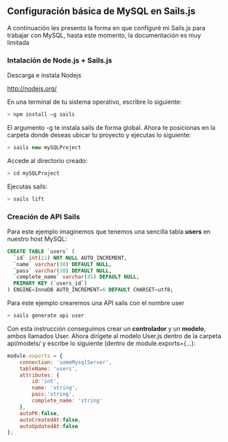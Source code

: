 ## Configuración básica de MySQL en Sails.js

A continuación les presento la forma en que configuré mi Sails.js para trabajar con MySQL, hasta este momento, la documentación es muy limitada 

### Intalación de Node.js + Sails.js
Descarga e instala Nodejs 

http://nodejs.org/ 

En una terminal de tu sistema operativo, escribre lo siguiente:

```javascript
> npm install –g sails
```

El argumento -g te instala sails de forma global. Ahora te posicionas en la carpeta donde deseas ubicar tu proyecto y ejecutas lo siguiente:
```javascript
> sails new mySQLProject
```

Accede al directorio creado:
```javascript
> cd mySQLProject
```

Ejecutas sails:
```javascript
> sails lift
```

### Creación de API Sails

Para este ejemplo imaginemos que tenemos una sencilla tabla **users** en nuestro host MySQL:

```SQL
CREATE TABLE `users` (
  `id` int(11) NOT NULL AUTO_INCREMENT,
  `name` varchar(30) DEFAULT NULL,
  `pass` varchar(30) DEFAULT NULL,
  `complete_name` varchar(45) DEFAULT NULL,
  PRIMARY KEY (`users_id`)
) ENGINE=InnoDB AUTO_INCREMENT=6 DEFAULT CHARSET=utf8;
```
Para este ejemplo crearemos una API sails con el nombre user

```javascript
> sails generate api user
```
Con esta instrucción conseguimos crear un **controlador** y un **modelo**, ambos llamados User. Ahora dirigete al modelo User.js dentro de la carpeta api/models/ y escribe lo siguiente (dentro de module.exports={...):

```javascript
module.exports = {
	connection: 'someMysqlServer',
	tableName: 'users',
  	attributes: {
  		id:'int',
  		name: 'string',
  		pass:'string',
  		complete_name: 'string'
  	},
  	autoPK:false,
  	autoCreatedAt:false,
  	autoUpdatedAt:false
};
```






